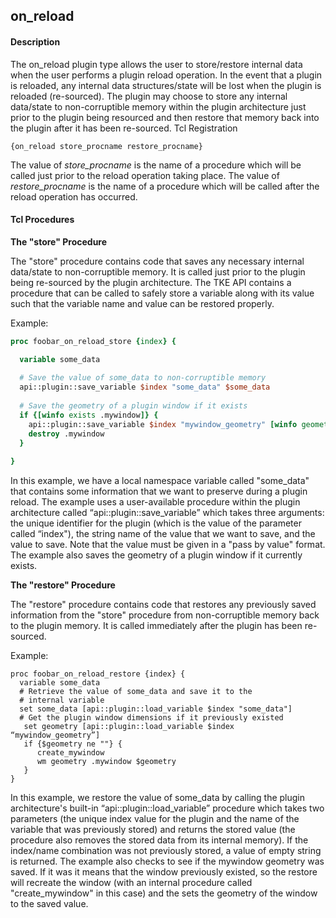 ## on\_reload

#### Description

The on\_reload plugin type allows the user to store/restore internal data when the user performs a plugin reload operation.  In the event that a plugin is reloaded, any internal data structures/state will be lost when the plugin is reloaded (re-sourced).  The plugin may choose to store any internal data/state to non-corruptible memory within the plugin architecture just prior to the plugin being resourced and then restore that memory back into the plugin after it has been re-sourced.
Tcl Registration
 
`{on_reload store_procname restore_procname}`
   
The value of _store\_procname_ is the name of a procedure which will be called just prior to the reload operation taking place.  The value of _restore\_procname_ is the name of a procedure which will be called after the reload operation has occurred.

#### Tcl Procedures
 
**The "store" Procedure**

The "store" procedure contains code that saves any necessary internal data/state to non-corruptible memory.  It is called just prior to the plugin being re-sourced by the plugin architecture.  The TKE API contains a procedure that can be called to safely store a variable along with its value such that the variable name and value can be restored properly.

Example:

```Tcl
proc foobar_on_reload_store {index} {

  variable some_data
  
  # Save the value of some_data to non-corruptible memory
  api::plugin::save_variable $index "some_data" $some_data
  
  # Save the geometry of a plugin window if it exists
  if {[winfo exists .mywindow]} {
    api::plugin::save_variable $index "mywindow_geometry" [winfo geometry .mywindow]
    destroy .mywindow
  }
  
}
```

In this example, we have a local namespace variable called "some\_data" that contains some information that we want to preserve during a plugin reload.  The example uses a user-available procedure within the plugin architecture called “api\::plugin\::save\_variable” which takes three arguments:  the unique identifier for the plugin (which is the value of the parameter called “index"), the string name of the value that we want to save, and the value to save.  Note that the value must be given in a "pass by value" format.  The example also saves the geometry of a plugin window if it currently exists.

**The "restore" Procedure**

The "restore" procedure contains code that restores any previously saved information from the "store" procedure from non-corruptible memory back to the plugin memory.  It is called immediately after the plugin has been re-sourced.

Example:

	proc foobar_on_reload_restore {index} {
	  variable some_data
	  # Retrieve the value of some_data and save it to the 
	  # internal variable
	  set some_data [api::plugin::load_variable $index "some_data"]
	  # Get the plugin window dimensions if it previously existed
	   set geometry [api::plugin::load_variable $index “mywindow_geometry”]
	   if {$geometry ne ""} {
	      create_mywindow
	      wm geometry .mywindow $geometry
	   }
	}

In this example, we restore the value of some\_data by calling the plugin architecture's built-in “api\::plugin\::load\_variable” procedure which takes two parameters (the unique index value for the plugin and the name of the variable that was previously stored) and returns the stored value (the procedure also removes the stored data from its internal memory).  If the index/name combination was not previously stored, a value of empty string is returned.  The example also checks to see if the mywindow geometry was saved.  If it was it means that the window previously existed, so the restore will recreate the window (with an internal procedure called "create\_mywindow" in this case) and the sets the geometry of the window to the saved value.
